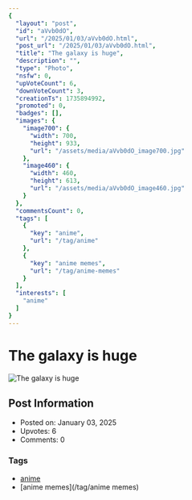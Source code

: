 ```yaml
---
{
  "layout": "post",
  "id": "aVvb0dO",
  "url": "/2025/01/03/aVvb0dO.html",
  "post_url": "/2025/01/03/aVvb0dO.html",
  "title": "The galaxy is huge",
  "description": "",
  "type": "Photo",
  "nsfw": 0,
  "upVoteCount": 6,
  "downVoteCount": 3,
  "creationTs": 1735894992,
  "promoted": 0,
  "badges": [],
  "images": {
    "image700": {
      "width": 700,
      "height": 933,
      "url": "/assets/media/aVvb0dO_image700.jpg"
    },
    "image460": {
      "width": 460,
      "height": 613,
      "url": "/assets/media/aVvb0dO_image460.jpg"
    }
  },
  "commentsCount": 0,
  "tags": [
    {
      "key": "anime",
      "url": "/tag/anime"
    },
    {
      "key": "anime memes",
      "url": "/tag/anime-memes"
    }
  ],
  "interests": [
    "anime"
  ]
}
---
```


# The galaxy is huge

![The galaxy is huge](/assets/media/aVvb0dO_image700.jpg)

## Post Information

- Posted on: January 03, 2025
- Upvotes: 6
- Comments: 0

### Tags

- [anime](/tag/anime)
- [anime memes](/tag/anime memes)
